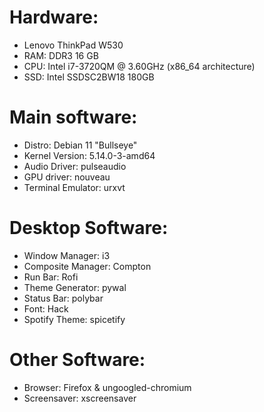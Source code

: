 # Hardware:
- Lenovo ThinkPad W530
- RAM: DDR3 16 GB
- CPU: Intel i7-3720QM @ 3.60GHz (x86_64 architecture) 
- SSD: Intel SSDSC2BW18 180GB

# Main software:
- Distro: Debian 11 "Bullseye"
- Kernel Version: 5.14.0-3-amd64
- Audio Driver: pulseaudio
- GPU driver: nouveau
- Terminal Emulator: urxvt

# Desktop Software:
- Window Manager: i3
- Composite Manager: Compton
- Run Bar: Rofi
- Theme Generator: pywal
- Status Bar: polybar
- Font: Hack
- Spotify Theme: spicetify

# Other Software:
- Browser: Firefox & ungoogled-chromium
- Screensaver: xscreensaver
